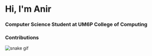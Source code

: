 <h1>Hi, I'm Anir</h1>
<h3>Computer Science Student at UM6P College of Computing</h3>

### Contributions

![snake gif](https://github.com/YOUR_USERNAME/anirAchibaneblob/output/github-contribution-grid-snake.svg)
